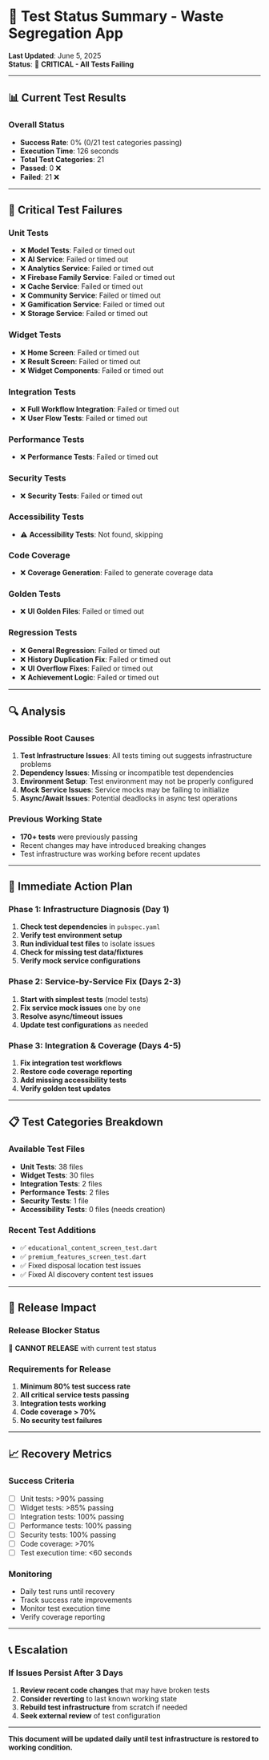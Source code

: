 # 🧪 Test Status Summary - Waste Segregation App

**Last Updated**: June 5, 2025  
**Status**: 🔴 **CRITICAL - All Tests Failing**

---

## 📊 Current Test Results

### Overall Status
- **Success Rate**: 0% (0/21 test categories passing)
- **Execution Time**: 126 seconds
- **Total Test Categories**: 21
- **Passed**: 0 ❌
- **Failed**: 21 ❌

---

## 🔴 Critical Test Failures

### Unit Tests
- ❌ **Model Tests**: Failed or timed out
- ❌ **AI Service**: Failed or timed out  
- ❌ **Analytics Service**: Failed or timed out
- ❌ **Firebase Family Service**: Failed or timed out
- ❌ **Cache Service**: Failed or timed out
- ❌ **Community Service**: Failed or timed out
- ❌ **Gamification Service**: Failed or timed out
- ❌ **Storage Service**: Failed or timed out

### Widget Tests
- ❌ **Home Screen**: Failed or timed out
- ❌ **Result Screen**: Failed or timed out
- ❌ **Widget Components**: Failed or timed out

### Integration Tests
- ❌ **Full Workflow Integration**: Failed or timed out
- ❌ **User Flow Tests**: Failed or timed out

### Performance Tests
- ❌ **Performance Tests**: Failed or timed out

### Security Tests
- ❌ **Security Tests**: Failed or timed out

### Accessibility Tests
- ⚠️ **Accessibility Tests**: Not found, skipping

### Code Coverage
- ❌ **Coverage Generation**: Failed to generate coverage data

### Golden Tests
- ❌ **UI Golden Files**: Failed or timed out

### Regression Tests
- ❌ **General Regression**: Failed or timed out
- ❌ **History Duplication Fix**: Failed or timed out
- ❌ **UI Overflow Fixes**: Failed or timed out
- ❌ **Achievement Logic**: Failed or timed out

---

## 🔍 Analysis

### Possible Root Causes
1. **Test Infrastructure Issues**: All tests timing out suggests infrastructure problems
2. **Dependency Issues**: Missing or incompatible test dependencies
3. **Environment Setup**: Test environment may not be properly configured
4. **Mock Service Issues**: Service mocks may be failing to initialize
5. **Async/Await Issues**: Potential deadlocks in async test operations

### Previous Working State
- **170+ tests** were previously passing
- Recent changes may have introduced breaking changes
- Test infrastructure was working before recent updates

---

## 🎯 Immediate Action Plan

### Phase 1: Infrastructure Diagnosis (Day 1)
1. **Check test dependencies** in `pubspec.yaml`
2. **Verify test environment setup**
3. **Run individual test files** to isolate issues
4. **Check for missing test data/fixtures**
5. **Verify mock service configurations**

### Phase 2: Service-by-Service Fix (Days 2-3)
1. **Start with simplest tests** (model tests)
2. **Fix service mock issues** one by one
3. **Resolve async/timeout issues**
4. **Update test configurations** as needed

### Phase 3: Integration & Coverage (Days 4-5)
1. **Fix integration test workflows**
2. **Restore code coverage reporting**
3. **Add missing accessibility tests**
4. **Verify golden test updates**

---

## 📋 Test Categories Breakdown

### Available Test Files
- **Unit Tests**: 38 files
- **Widget Tests**: 30 files
- **Integration Tests**: 2 files
- **Performance Tests**: 2 files
- **Security Tests**: 1 file
- **Accessibility Tests**: 0 files (needs creation)

### Recent Test Additions
- ✅ `educational_content_screen_test.dart`
- ✅ `premium_features_screen_test.dart`
- ✅ Fixed disposal location test issues
- ✅ Fixed AI discovery content test issues

---

## 🚨 Release Impact

### Release Blocker Status
🔴 **CANNOT RELEASE** with current test status

### Requirements for Release
1. **Minimum 80% test success rate**
2. **All critical service tests passing**
3. **Integration tests working**
4. **Code coverage > 70%**
5. **No security test failures**

---

## 📈 Recovery Metrics

### Success Criteria
- [ ] Unit tests: >90% passing
- [ ] Widget tests: >85% passing  
- [ ] Integration tests: 100% passing
- [ ] Performance tests: 100% passing
- [ ] Security tests: 100% passing
- [ ] Code coverage: >70%
- [ ] Test execution time: <60 seconds

### Monitoring
- Daily test runs until recovery
- Track success rate improvements
- Monitor test execution time
- Verify coverage reporting

---

## 📞 Escalation

### If Issues Persist After 3 Days
1. **Review recent code changes** that may have broken tests
2. **Consider reverting** to last known working state
3. **Rebuild test infrastructure** from scratch if needed
4. **Seek external review** of test configuration

---

**This document will be updated daily until test infrastructure is restored to working condition.** 